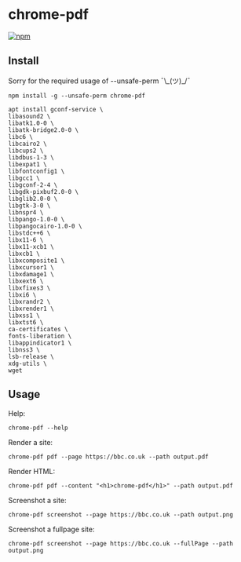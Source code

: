 # chrome-pdf
[![npm](https://img.shields.io/badge/npm-chrome--pdf-green.svg?logo=npm)](https://www.npmjs.com/package/chrome-pdf)

## Install
Sorry for the required usage of --unsafe-perm ¯\\\_(ツ)\_/¯
```
npm install -g --unsafe-perm chrome-pdf
```

```
apt install gconf-service \
libasound2 \
libatk1.0-0 \
libatk-bridge2.0-0 \
libc6 \
libcairo2 \
libcups2 \
libdbus-1-3 \
libexpat1 \
libfontconfig1 \
libgcc1 \
libgconf-2-4 \
libgdk-pixbuf2.0-0 \
libglib2.0-0 \
libgtk-3-0 \
libnspr4 \
libpango-1.0-0 \
libpangocairo-1.0-0 \
libstdc++6 \
libx11-6 \
libx11-xcb1 \
libxcb1 \
libxcomposite1 \
libxcursor1 \
libxdamage1 \
libxext6 \
libxfixes3 \
libxi6 \
libxrandr2 \
libxrender1 \
libxss1 \
libxtst6 \
ca-certificates \
fonts-liberation \
libappindicator1 \
libnss3 \
lsb-release \
xdg-utils \
wget
```

## Usage
Help:
```
chrome-pdf --help
```

Render a site:
```
chrome-pdf pdf --page https://bbc.co.uk --path output.pdf
```

Render HTML:
```
chrome-pdf pdf --content "<h1>chrome-pdf</h1>" --path output.pdf
```

Screenshot a site:
```
chrome-pdf screenshot --page https://bbc.co.uk --path output.png
```

Screenshot a fullpage site:
```
chrome-pdf screenshot --page https://bbc.co.uk --fullPage --path output.png
```
